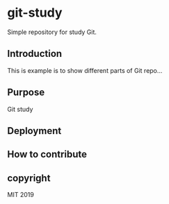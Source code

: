 # git-study

Simple repository for study Git.
## Introduction
This is example is to show different parts of Git repo... 
## Purpose
Git study
## Deployment

## How to contribute
 
## copyright
  MIT 2019
